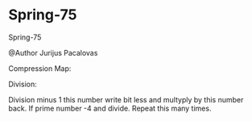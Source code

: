 # Spring-75
Spring-75

@Author Jurijus Pacalovas

Compression Map:

Division:

Division minus 1 this number write bit less and multyply by this number back. If prime number -4 and divide. Repeat this many times.

